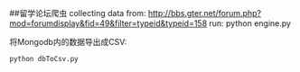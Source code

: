 ##留学论坛爬虫
collecting data from: http://bbs.gter.net/forum.php?mod=forumdisplay&fid=49&filter=typeid&typeid=158
run:
    python engine.py

将Mongodb内的数据导出成CSV:

    python dbToCsv.py



